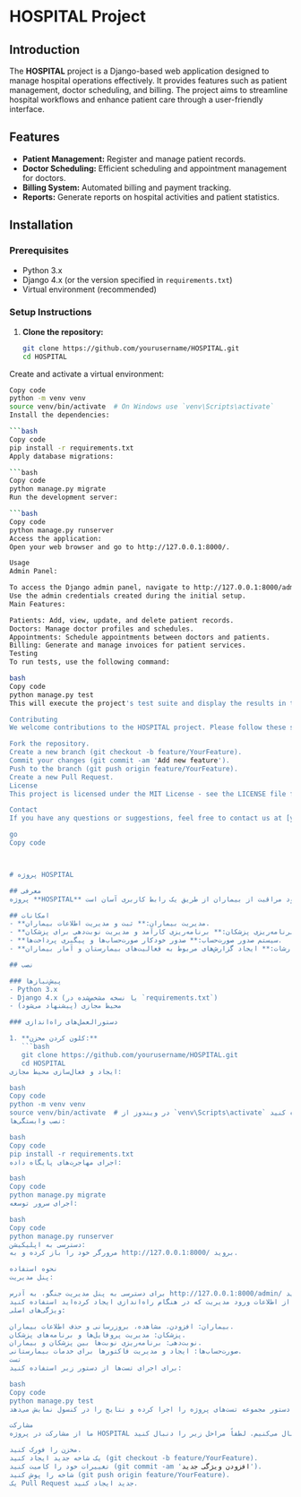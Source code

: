 # HOSPITAL Project

## Introduction
The **HOSPITAL** project is a Django-based web application designed to manage hospital operations effectively. It provides features such as patient management, doctor scheduling, and billing. The project aims to streamline hospital workflows and enhance patient care through a user-friendly interface.

## Features
- **Patient Management:** Register and manage patient records.
- **Doctor Scheduling:** Efficient scheduling and appointment management for doctors.
- **Billing System:** Automated billing and payment tracking.
- **Reports:** Generate reports on hospital activities and patient statistics.

## Installation

### Prerequisites
- Python 3.x
- Django 4.x (or the version specified in `requirements.txt`)
- Virtual environment (recommended)

### Setup Instructions

1. **Clone the repository:**
   ```bash
   git clone https://github.com/yourusername/HOSPITAL.git
   cd HOSPITAL
Create and activate a virtual environment:

```bash
Copy code
python -m venv venv
source venv/bin/activate  # On Windows use `venv\Scripts\activate`
Install the dependencies:

```bash
Copy code
pip install -r requirements.txt
Apply database migrations:

```bash
Copy code
python manage.py migrate
Run the development server:

```bash
Copy code
python manage.py runserver
Access the application:
Open your web browser and go to http://127.0.0.1:8000/.

Usage
Admin Panel:

To access the Django admin panel, navigate to http://127.0.0.1:8000/admin/.
Use the admin credentials created during the initial setup.
Main Features:

Patients: Add, view, update, and delete patient records.
Doctors: Manage doctor profiles and schedules.
Appointments: Schedule appointments between doctors and patients.
Billing: Generate and manage invoices for patient services.
Testing
To run tests, use the following command:

bash
Copy code
python manage.py test
This will execute the project's test suite and display the results in the console.

Contributing
We welcome contributions to the HOSPITAL project. Please follow these steps:

Fork the repository.
Create a new branch (git checkout -b feature/YourFeature).
Commit your changes (git commit -am 'Add new feature').
Push to the branch (git push origin feature/YourFeature).
Create a new Pull Request.
License
This project is licensed under the MIT License - see the LICENSE file for details.

Contact
If you have any questions or suggestions, feel free to contact us at [your-email@example.com].

go
Copy code



# پروژه HOSPITAL

## معرفی
پروژه **HOSPITAL** یک وب‌اپلیکیشن مبتنی بر جنگو است که برای مدیریت عملیات بیمارستان به‌صورت مؤثر طراحی شده است. این پروژه امکاناتی از جمله مدیریت بیماران، برنامه‌ریزی پزشکان و صدور صورت‌حساب را فراهم می‌کند. هدف این پروژه، ساده‌سازی فرآیندهای بیمارستانی و بهبود مراقبت از بیماران از طریق یک رابط کاربری آسان است.

## امکانات
- **مدیریت بیماران:** ثبت و مدیریت اطلاعات بیماران.
- **برنامه‌ریزی پزشکان:** برنامه‌ریزی کارآمد و مدیریت نوبت‌دهی برای پزشکان.
- **سیستم صدور صورت‌حساب:** صدور خودکار صورت‌حساب‌ها و پیگیری پرداخت‌ها.
- **گزارشات:** ایجاد گزارش‌های مربوط به فعالیت‌های بیمارستان و آمار بیماران.

## نصب

### پیش‌نیازها
- Python 3.x
- Django 4.x (یا نسخه مشخص‌شده در `requirements.txt`)
- محیط مجازی (پیشنهاد می‌شود)

### دستورالعمل‌های راه‌اندازی

1. **کلون کردن مخزن:**
   ```bash
   git clone https://github.com/yourusername/HOSPITAL.git
   cd HOSPITAL
ایجاد و فعال‌سازی محیط مجازی:

bash
Copy code
python -m venv venv
source venv/bin/activate  # در ویندوز از `venv\Scripts\activate` استفاده کنید
نصب وابستگی‌ها:

bash
Copy code
pip install -r requirements.txt
اجرای مهاجرت‌های پایگاه داده:

bash
Copy code
python manage.py migrate
اجرای سرور توسعه:

bash
Copy code
python manage.py runserver
دسترسی به اپلیکیشن:
مرورگر خود را باز کرده و به http://127.0.0.1:8000/ بروید.

نحوه استفاده
پنل مدیریت:

برای دسترسی به پنل مدیریت جنگو، به آدرس http://127.0.0.1:8000/admin/ بروید.
از اطلاعات ورود مدیریت که در هنگام راه‌اندازی ایجاد کرده‌اید استفاده کنید.
ویژگی‌های اصلی:

بیماران: افزودن، مشاهده، بروزرسانی و حذف اطلاعات بیماران.
پزشکان: مدیریت پروفایل‌ها و برنامه‌های پزشکان.
نوبت‌دهی: برنامه‌ریزی نوبت‌ها بین پزشکان و بیماران.
صورت‌حساب‌ها: ایجاد و مدیریت فاکتورها برای خدمات بیمارستانی.
تست
برای اجرای تست‌ها از دستور زیر استفاده کنید:

bash
Copy code
python manage.py test
این دستور مجموعه تست‌های پروژه را اجرا کرده و نتایج را در کنسول نمایش می‌دهد.

مشارکت
ما از مشارکت در پروژه HOSPITAL استقبال می‌کنیم. لطفاً مراحل زیر را دنبال کنید:

مخزن را فورک کنید.
یک شاخه جدید ایجاد کنید (git checkout -b feature/YourFeature).
تغییرات خود را کامیت کنید (git commit -am 'افزودن ویژگی جدید').
شاخه را پوش کنید (git push origin feature/YourFeature).
یک Pull Request جدید ایجاد کنید.




